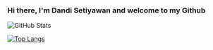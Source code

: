 ### Hi there, I'm Dandi Setiyawan and welcome to my Github

![GitHub Stats](https://github-readme-stats.vercel.app/api?username=WynstelleID&theme=radical)

[![Top Langs](https://github-readme-stats.vercel.app/api/top-langs/?username=WynstelleID&layout=compact)](https://github.com/WynstelleID/github-readme-stats)
